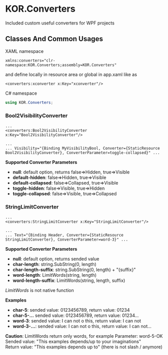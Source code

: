 # KOR.Converters
Included custom useful converters for WPF projects


## Classes And Common Usages

XAML namespace

```xaml
xmlns:converters="clr-namespace:KOR.Converters;assembly=KOR.Converters"
```
and define locally in resource area or global in app.xaml like as

```xaml
<converters:xconverter x:Key="xconverter"/>
```

C# namespace
```csharp
using KOR.Converters;
```


### Bool2VisibilityConverter

```xaml
...
<converters:Bool2VisibilityConverter x:Key="Bool2VisibilityConverter"/>

...
... Visibility="{Binding MyVisibilityBool, Converter={StaticResource Bool2VisibilityConverter}, ConverterParameter=toggle-collapsed}" ...
```

**Supported Converter Parameters**
- **null**: default option, returns false=>Hidden, true=>Visible
- **default-hidden**: false=>Hidden, true=>Visible
- **default-collapsed**: false=>Collapsed, true=>Visible
- **toggle-hidden**: false=>Visible, true=>Hidden
- **toggle-collapsed**: false=>Visible, true=>Collapsed


### StringLimitConverter

```xaml
...
<converters:StringLimitConverter x:Key="StringLimitConverter"/>

...
... Text="{Binding Header, Converter={StaticResource StringLimitConverter}, ConverterParameter=word-3}" ...
```

**Supported Converter Parameters**
- **null**: default option, returns sended value
- **char-length**: string.SubString(0, length)
- **char-length-suffix**: string.SubString(0, length) + "{suffix}"
- **word-length**: LimitWords(string, length)
- **word-length-suffix**: LimitWords(string, length, suffix)

*LimitWords* is not native function

**Examples**
- **char-5**: sended value: 0123456789, return value: 01234
- **char-5-...** sended value: 0123456789, return value: 01234...
- **word-3**: sended value: I can not o this, return value: I can not
- **word-3-...**: sended value: I can not o this, return value: I can not...

**Caution**: LimitWords return only words, for example
Parameter: word-5-OK  
Sended value: "This examples depends/up to your imaginations"  
Return value: "This examples depends up to" (there is not slash / anymore)  